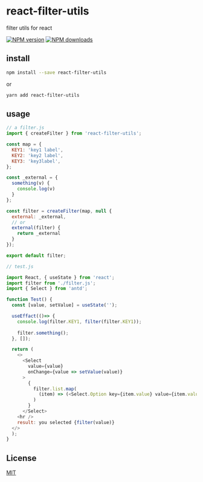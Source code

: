 # react-filter-utils

filter utils for react


[![NPM version](https://img.shields.io/npm/v/react-filter-utils.svg?style=flat)](https://npmjs.com/package/react-filter-utils)
[![NPM downloads](https://img.shields.io/npm/dm/react-filter-utils.svg?style=flat)](https://npmjs.com/package/react-filter-utils)

## install

```bash
npm install --save react-filter-utils
```
or
```bash
yarn add react-filter-utils
```

## usage

```js
// a filter.js
import { createFilter } from 'react-filter-utils';

const map = {
  KEY1: 'key1 label',
  KEY2: 'key2 label',
  KEY3: 'key3label',
};

const _external = {
  something(v) {
    console.log(v)
  }
};

const filter = createFilter(map, null {
  external: _external,
  // or
  external(filter) {
    return _external
  }
});

export default filter;

```

```js
// test.js

import React, { useState } from 'react';
import filter from './filter.js';
import { Select } from 'antd';

function Test() {
  const [value, setValue] = useState('');

  useEffact(()=> {
    console.log(filter.KEY1, filter(filter.KEY1));
    
    filter.something();
  }, []);

  return (
    <>
      <Select
        value={value}
        onChange={value => setValue(value)}
      >
        {
          filter.list.map(
            (item) => (<Select.Option key={item.value} value={item.value}>{item.label}</Select.Option>)
          )
        }
      </Select>
    <hr />
    result: you selected {filter(value)}
  </>
  );
}
```

## License

[MIT](./LICENSE)

